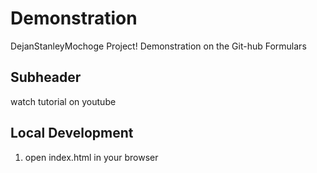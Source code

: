 # Demonstration
DejanStanleyMochoge Project!
Demonstration on the Git-hub Formulars

## Subheader

watch tutorial on youtube

## Local Development

1. open index.html in your browser
